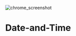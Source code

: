 ![chrome_screenshot](https://user-images.githubusercontent.com/65592276/221225811-387c6930-c912-43eb-a82e-653a4ecf8bb4.png)
# Date-and-Time

